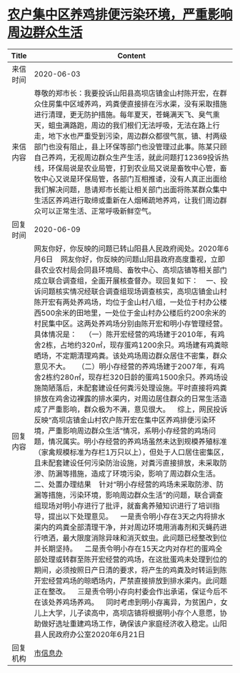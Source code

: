 # [农户集中区养鸡排便污染环境，严重影响周边群众生活](http://www.shangluo.gov.cn/zmhd/ldxxxx.jsp?urltype=leadermail.LeaderMailContentUrl&wbtreeid=1112&leadermailid=5959)

| Title |                                                                                                                                                                                                                                                                                                                                                                                                                                                                                                                                  Content                                                                                                                                                                                                                                                                                                                                                                                                                                                                                                                                   |
|:-----:|----------------------------------------------------------------------------------------------------------------------------------------------------------------------------------------------------------------------------------------------------------------------------------------------------------------------------------------------------------------------------------------------------------------------------------------------------------------------------------------------------------------------------------------------------------------------------------------------------------------------------------------------------------------------------------------------------------------------------------------------------------------------------------------------------------------------------------------------------------------------------------------------------------------------------------------------------------------------------------------------------------------------------------------------------------------------------|
| 来信时间  | 2020-06-03                                                                                                                                                                                                                                                                                                                                                                                                                                                                                                                                                                                                                                                                                                                                                                                                                                                                                                                                                                                                                                                                 |
| 来信内容  | 尊敬的郑市长：我要投诉山阳县高坝店镇金山村陈开宏，在群众住房集中区域养鸡，鸡粪便直接排在污水渠，没有采取措施进行清理，更无防护措施。每年夏天，苍蝇满天飞、臭气熏天，蛆虫满路跑，周边的我们根们无法呼吸，无法在路上行走，地下水也严重受到污染，周边群众都很气氛，镇、村两级部门也没有阻止，县上环保等部门也没管理过此事。陈某只顾自己养鸡，无视周边群众生产生活，就此问题打12369投诉热线，环保局说是农业局管，打到农业局又说是畜牧中心管，畜牧中心又说是环保局管，各部门互相推诿，没有人真正出面给我们解决问题，恳请郑市长能让相关部门出面将陈某群众集中生活区养鸡进行取缔或重新在人烟稀疏地养鸡，让我们周边群众可以正常生活、正常呼吸新鲜空气。                                                                                                                                                                                                                                                                                                                                                                                                                                                                                                                                                                                                                                                                                                                                                 |
| 回复时间  | 2020-06-09                                                                                                                                                                                                                                                                                                                                                                                                                                                                                                                                                                                                                                                                                                                                                                                                                                                                                                                                                                                                                                                                 |
| 回复内容  | 网友你好，你反映的问题已转山阳县人民政府阅处。2020年6月6日    网友你好，你反映的问题山阳县政府高度重视，立即县农业农村局会同县环境局、畜牧中心、高坝店镇等相关部门成立联合调查组，全面开展核查督办。现回复如下：    一、投诉问题核实情况经联合调查组现场调查核实，高坝店镇金山村陈开宏有两处养鸡场，均位于金山村八组，一处位于村办公楼西500余米的田地里，一处位于金山村办公楼后约200余米的村民集中区。这两处养鸡场分别由陈开宏和明小存管理经营。具体情况是：    （一）陈开宏经营的鸡场建于2010年，有鸡舍2栋，占地约320㎡，现存蛋鸡1200余只。鸡场建有鸡粪晾晒场，不定期清理鸡粪。该处鸡场周边群众居住不密集，群众意见不大。    （二）明小存经营的养鸡场建于2007年，有鸡舍2栋约280㎡，现存栏320日龄的蛋鸡1500余只。养鸡场设施简陋落后，未配套建设任何粪污处理设施。平时直接将鸡粪排放在鸡舍边裸露的排水渠内，对周边居住群众的日常生活造成了严重影响，群众极为不满，意见很大。    综上，网民投诉反映“高坝店镇金山村农户陈开宏在集中区养鸡排便污染环境，严重影响周边群众生活”情况，系明小存经营的鸡场问题，情况属实。明小存经营的养鸡场虽然未达到规模养殖标准（家禽规模标准为存栏1万只以上），但处于人口居住密集区，且未配套建设任何污染防治设施，对粪污直接排放，未采取防渗、防漏等措施，造成了环境污染，影响了周边群众生活。    二、处置办理结果    针对“明小存经营的鸡场未采取防渗、防漏等措施，污染环境，影响周边群众生活”的问题，联合调查组现场对明小存进行了批评，就畜禽养殖知识进行了培训指导，提出以下处理意见。    一是责令明小存在3天之内将排水渠内的鸡粪全部清理干净，并对周边环境用消毒剂和灭蝇药进行喷洒，最大限度消除异味和消灭蚊虫。此问题已经整改到位并长期坚持。    二是责令明小存在15天之内对存栏的蛋鸡全部处理或转群至陈开宏经营的鸡场，在这批蛋鸡未处理到位的期间，必须按照日产日清的要求，将产生的鸡粪及时转运到陈开宏经营鸡场的晾晒场内，严禁直接排放到排水渠内。此问题正在整改。    三是责令明小存向村委会作出承诺，保证今后不在该处养鸡场养鸡。    同时考虑到明小存离异，为贫困户，女儿上大学，儿子读高中，高坝店镇将根据明小存个人意愿，协助做好选址重建鸡场工作，确保该户家庭经济收入稳定。山阳县人民政府办公室2020年6月21日 |
| 回复机构  | [市信息办](../../category/agencies/市信息办.md)                                                                                                                                                                                                                                                                                                                                                                                                                                                                                                                                                                                                                                                                                                                                                                                                                                                                                                                                                                                                                                    |